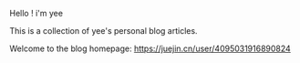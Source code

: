 <!--
 * @Description:
 * @Author: yeeChen
 * @Date: 2023-05-19 14:58:27
 * @LastEditTime: 2023-06-06 13:35:20
 * @LastEditors: yeeChen
-->

Hello ! i'm yee

This is a collection of yee's personal blog articles.

Welcome to the blog homepage: https://juejin.cn/user/4095031916890824
